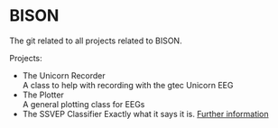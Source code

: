 # BISON


The git related to all projects related to BISON.

Projects:
- The Unicorn Recorder  
A class to help with recording with the gtec Unicorn EEG
- The Plotter  
A general plotting class for EEGs
- The SSVEP Classifier
Exactly what it says it is. [Further information](https://en.wikipedia.org/wiki/Steady_state_visually_evoked_potential)

